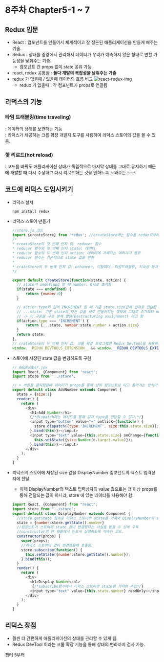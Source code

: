 # 8주차 Chapter5-1 ~ 7
## Redux 입문
* React : 컴포넌트를 만들어서 체계적이고 잘 정돈된 애플리케이션을 만들게 해주는 기술.
* Redux : 상태를 중앙에서 관리해서 데이터가 우리가 예측하지 않은 형태로 변할 가능성을 낮춰주는 기술.
  - 컴포넌트 간 props 없이 state 공유 가능
* react, redux 공통점 : **둘다 개발의 복잡성을 낮춰주는 기술**
* redux 가 없을때 / 있을때 데이터의 흐름 비교
  <img src="https://miro.medium.com/v2/resize:fit:500/0*dVLS5HUC6uu9MCwa.png" alt=react-redux-img>
  - redux 가 없을때 : 각 컴포넌트가 props로 연결됨

## 리덕스의 기능
### 타임 트래블링(time traveling)
: 데이터의 상태를 보관하는 기능<br>
: 리덕스가 제공하는 크롬 확장 개발자 도구를 사용하여 리덕스 스토어의 값을 볼 수 있음.
###  핫 리로드(hot reload)
: 코드를 바꿔도 애플리케이션 상태가 독립적으로 마지막 상태를 그대로 유지하기 때문에 개발할 때 다시 수정하고 다시 리로드하는 것을 안하도록 도와주는 도구.

## 코드에 리덕스 도입시키기
* 리덕스 설치
  ```
  npm install redux
  ```

* 리덕스 스토어 만들기
  ```javascript
  //store.js 코드
  import {createStore} from 'redux'; //createStore라는 함수를 redux로부터 임포트
  /* 
  * createStore의 첫 번째 인자 값: reducer 함수
  * reducer 함수의 첫 번째 인자 state: 데이터
  * reducer 함수의 두 번째 인자 action: 데이터에 가해지는 여러가지 행위
  * reducer 함수는 기본적으로 state 값을 반환
  *
  * crateStore의 두 번째 인자 값: enhancer, 미들웨어, 타임트래블링, 지속성 등과 같은 타사 기능으로 스토어를 향상시기키 위해 선택적 지정
  */
  
  export default createStore(function(state, action) {
    // state가 undefined 일 때 number: 0으로 초기화
    if(state === undefined) {
        return {number:0}
    }
  
    // action.type의 값이 INCREMENT 일 때 기존 state.size값에 인자로 전달된 action.size값을 추가해서 반환
    // ...state: 기존 state의 모든 값을 새로 만들어지는 객체에 그대로 추가하되 number의 값만 변경할 때 사용하는 문법 
    // -> 이 구문을 구조 분해 할당(Destructuring assignment) 라고 함 
    if(action.type === 'INCREMENT') {
        return {...state, number:state.number + action.size}
    }
    return state;
  },
  // crateStore의 두 번째 인자 값: 크롬 확장 프로그램인 Redux DevTool을 사용하기 위해 지정
  window.__REDUX_DEVTOOLS_EXTENSION__ && window.__REDUX_DEVTOOLS_EXTENSION__())
  ```
* 스토어에 저장된 state 값을 변경하도록 구현
  ```javascript
  // AddNumber.jsx
  import React, {Component} from 'react';
  import store from '../store';
  
  // + 버튼을 클릭했을때 데이터가 props를 통해 상위 컴포넌트로 타고 올라가는 방식이 아니라, 스토어에 저장된 state 값을 변경하도록 구현
  export default class AddNumber extends Component {
    state = {size:1}
    render() {
      return (
        <div>
          <h1>Add Number</h1>
          {/*dispatch라는 메서드를 통해 값과 type을 전달할 수 있다.*/}
          <input type="button" value="+" onClick={function() {
            store.dispatch({type:'INCREMENT', size:this.state.size});
          }.bind(this)}></input>
          <input type="text" value={this.state.size} onChange={function(e) {
            this.setState({size:Number(e.target.value)});
          }.bind(this)}></input>
        </div>
      );
    }
  }
  ```
* 리덕스의 스토어에 저장된 size 값을 DisplayNumber 컴포넌트의 텍스트 입력상자에 전달
  - 이제 DisplayNumber의 텍스트 입력상자의 value 값으로는 더 이상 props를 통해 전달되는 값이 아니라, store 에 있는 데이터를 사용해야 함.
  ```javascript
  import React, {Component} from "react";
  import store from "../store";
  export default class DisplayNumber extends Component {
    //store.getState 함수로 리덕스 스토어의 state를 가져와 DisplayNumber의 state에 있는 number값에 전달
    state = {number:store.getState().number}
    //컴포넌트가 스토어의 state 값이 변경됐다는 사실을 받을 수 있게 구독
    //constructor의 맨 윗줄에서 반드시 실행하도록 약속된 코드.
    constructor(props) {
      super(props);
      //리덕스 스토어의 값이 변경됐을때 호출됨.
      store.subscribe(function() {
        this.setState({number:store.getState().number});
      }.bind(this));
    }
    render() {
      return (
        <div>
          <h1>Display Number</h1>
           {/*subscribe함수에서 리덕스 스토어의 state를 가져와 주입*/}
          <input type="text" value={this.state.number} readOnly></input>
        </div>
      );
    }
  }
  ```
## 리덕스 장점
* 훨씬 더 간편하게 애플리케이션의 상태를 관리할 수 있게 됨.
* Redux DevTool 이라는 크롬 확장 기능을 통해 상태의 변화까지 검사 가능.

챕터 5부터
